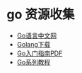 # go 资源收集

- [Go语言中文网](https://studygolang.com/)
- [Golang下载](https://www.golangtc.com/download)
- [Go入门指南PDF](https://storage.mkernel.com/index.php?user/publicLink&fid=095d3t7caWBfWFs2Ajb-F-AbX4x0iuKjUr2bkp0qdI01aKqUpwitWM2ioiB8hz9p23kntdlxNMVZAwUDGlHexjQe4O-EPJsh6dub73U3ugEE0gSyYC9aeNsmllNNsFyn-0QqRLmorph-Yrrx9zp11YCI&file_name=/The-Way-to-Go.pdf)
- [Go系列教程](https://studygolang.com/subject/2)
